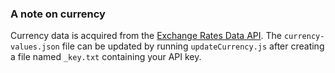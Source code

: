 
### A note on currency
Currency data is acquired from the [Exchange Rates Data API](https://apilayer.com/marketplace/exchangerates_data-api). The `currency-values.json` file can be updated by running `updateCurrency.js` after creating a file named `_key.txt` containing your API key.